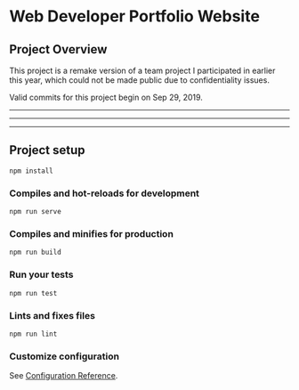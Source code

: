 # Web Developer Portfolio Website

## Project Overview

This project is a remake version of a team project I participated in earlier this year, which could not be made public due to confidentiality issues.

Valid commits for this project begin on Sep 29, 2019.



























--------

--------

------



## Project setup

```
npm install
```

### Compiles and hot-reloads for development
```
npm run serve
```

### Compiles and minifies for production
```
npm run build
```

### Run your tests
```
npm run test
```

### Lints and fixes files
```
npm run lint
```

### Customize configuration
See [Configuration Reference](https://cli.vuejs.org/config/).
